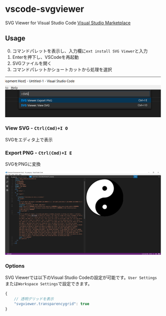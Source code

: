 # vscode-svgviewer
SVG Viewer for Visual Studio Code
[Visual Studio Marketplace](https://marketplace.visualstudio.com/items/cssho.vscode-svgviewer)

## Usage 
0. コマンドパレットを表示し、入力欄に`ext install SVG Viewer`と入力
0. Enterを押下し、VSCodeを再起動
0. SVGファイルを開く
0. コマンドパレットかショートカットから処理を選択

![palette](img/palette.png)

### View SVG - `Ctrl(Cmd)+I O`
SVGをエディタ上で表示

### Export PNG - `Ctrl(Cmd)+I E`
SVGをPNGに変換

![preview](img/preview.png)

### Options
SVG Viewerでは以下のVisual Studio Codeの設定が可能です。`User Settings`または`Workspace Settings`で設定できます。

```javascript
{
    // 透明グリッドを表示
	"svgviewer.transparencygrid": true
}
```
